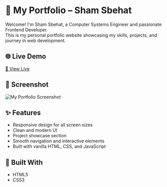 # 💼 My Portfolio – Sham Sbehat

Welcome! I'm Sham Sbehat, a Computer Systems Engineer and passionate Frontend Developer.  
This is my personal portfolio website showcasing my skills, projects, and journey in web development.

## 🌐 Live Demo

[🔗 View Live](https://sham-sbehat.github.io/MyPortfolio/)

## 📸 Screenshot

![My Portfolio Screenshot](https://i.imgur.com/Alty1jX.png)

## ✨ Features

- Responsive design for all screen sizes
- Clean and modern UI
- Project showcase section
- Smooth navigation and interactive elements
- Built with vanilla HTML, CSS, and JavaScript

## 🔧 Built With

- HTML5
- CSS3
